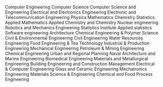 Computer Engineering
Computer Science
Computer Science and Engineering
Electrical and Electronics Engineering
Electronic and Telecommunication Engineering
Physics
Mathematics
Chemistry
Statistics
Applied Mathematics
Applied Chemistry and Chemistry
Nuclear engineering
Robotics and Mechanics Engineering
Statistics Institute
Applied statistics
Software engineering
Architecture
Chemical Engineering & Polymer Science
Civil & Environmental Engineering
Civil Engineering
Water Resources Engineering
Food Engineering & Tea Technology
Industrial & Production Engineering
Mechanical Engineering
Petroleum & Mining Engineering
Chemical Engineering
Urban and Regional Planning
Naval Architecture and Marine Engineering
Biomedical Engineering
Materials and Metallurgical Engineering
Building Engineering and Construction Management
Electrical & Computer Engineering
Glass and Ceramic Engineering
Mechatronics Engineering
Materials Science & Engineering
Chemical and Food Process Engineering
